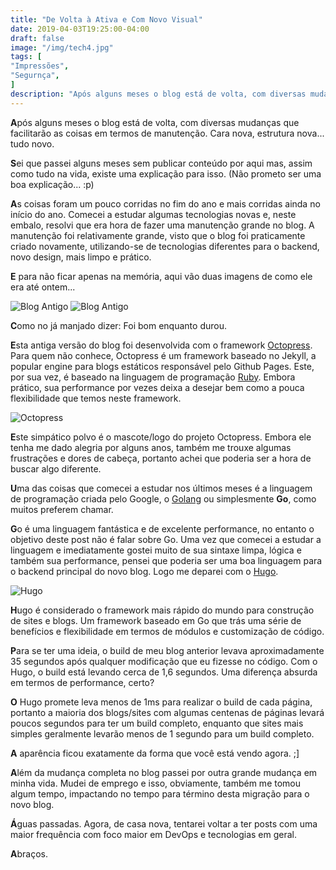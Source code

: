 ```yaml
---
title: "De Volta à Ativa e Com Novo Visual"
date: 2019-04-03T19:25:00-04:00
draft: false
image: "/img/tech4.jpg"
tags: [
"Impressões",
"Segurnça",
]
description: "Após alguns meses o blog está de volta, com diversas mudanças que facilitarão as coisas em termos de manutenção. Cara nova, estrutura nova... tudo novo."
---
```

**A**pós alguns meses o blog está de volta, com diversas mudanças que facilitarão as coisas em termos de manutenção. Cara nova, estrutura nova... tudo novo.

**S**ei que passei alguns meses sem publicar conteúdo por aqui mas, assim como tudo na vida, existe uma explicação para isso. (Não prometo ser uma boa explicação... :p)

**A**s coisas foram um pouco corridas no fim do ano e mais corridas ainda no início do ano. Comecei a estudar algumas tecnologias novas e, neste embalo, resolvi que era hora de fazer uma manutenção grande no blog. A manutenção foi relativamente grande, visto que o blog foi praticamente criado novamente, utilizando-se de tecnologias diferentes para o backend, novo design, mais limpo e prático.

**E** para não ficar apenas na memória, aqui vão duas imagens de como ele era até ontem...

![Blog Antigo](/img/old_blog_1.png)
![Blog Antigo](/img/old_blog_2.png)

**C**omo no já manjado dizer: Foi bom enquanto durou.

**E**sta antiga versão do blog foi desenvolvida com o framework <a href="http://octopress.org" target="_blank">Octopress</a>. Para quem não conhece, Octopress é um framework baseado no Jekyll, a popular engine para blogs estáticos responsável pelo Github Pages. Este, por sua vez, é baseado na linguagem de programação <a href="https://www.ruby-lang.org" target="_blank">Ruby</a>. Embora prático, sua performance por vezes deixa a desejar bem como a pouca flexibilidade que temos neste framework.

![Octopress](/img/octopress_logo.png)

**E**ste simpático polvo é o mascote/logo do projeto Octopress. Embora ele tenha me dado alegria por alguns anos, também me trouxe algumas frustrações e dores de cabeça, portanto achei que poderia ser a hora de buscar algo diferente.

**U**ma das coisas que comecei a estudar nos últimos meses é a linguagem de programação criada pelo Google, o <a href="https://golang.org/" target="_blank">Golang</a> ou simplesmente **Go**, como muitos preferem chamar.

**G**o é uma linguagem fantástica e de excelente performance, no entanto o objetivo deste post não é falar sobre Go. Uma vez que comecei a estudar a linguagem e imediatamente gostei muito de sua sintaxe limpa, lógica e também sua performance, pensei que poderia ser uma boa linguagem para o backend principal do novo blog. Logo me deparei com o <a href="https://gohugo.io/" target="_blank">Hugo</a>.

![Hugo](/img/hugo_logo.png)

**H**ugo é considerado o framework mais rápido do mundo para construção de sites e blogs. Um framework baseado em Go que trás uma série de benefícios e flexibilidade em termos de módulos e customização de código.

**P**ara se ter uma ideia, o build de meu blog anterior levava aproximadamente 35 segundos após qualquer modificação que eu fizesse no código. Com o Hugo, o build está levando cerca de 1,6 segundos. Uma diferença absurda em termos de performance, certo?

**O** Hugo promete leva menos de 1ms para realizar o build de cada página, portanto a maioria dos blogs/sites com algumas centenas de páginas levará poucos segundos para ter um build completo, enquanto que sites mais simples geralmente levarão menos de 1 segundo para um build completo.

**A** aparência ficou exatamente da forma que você está vendo agora. ;]

**A**lém da mudança completa no blog passei por outra grande mudança em minha vida. Mudei de emprego e isso, obviamente, também me tomou algum tempo, impactando no tempo para término desta migração para o novo blog.

**Á**guas passadas. Agora, de casa nova, tentarei voltar a ter posts com uma maior frequência com foco maior em DevOps e tecnologias em geral.

**A**braços.
